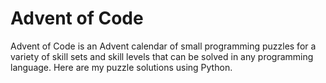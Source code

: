 # Advent of Code

Advent of Code is an Advent calendar of small programming puzzles for a variety of skill sets and skill levels that can be solved in any programming language. Here are my puzzle solutions using Python.